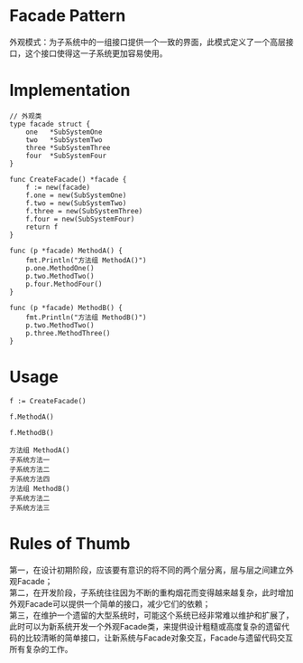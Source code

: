 # Facade Pattern

外观模式：为子系统中的一组接口提供一个一致的界面，此模式定义了一个高层接口，这个接口使得这一子系统更加容易使用。

# Implementation

```
// 外观类
type facade struct {
	one   *SubSystemOne
	two   *SubSystemTwo
	three *SubSystemThree
	four  *SubSystemFour
}

func CreateFacade() *facade {
	f := new(facade)
	f.one = new(SubSystemOne)
	f.two = new(SubSystemTwo)
	f.three = new(SubSystemThree)
	f.four = new(SubSystemFour)
	return f
}

func (p *facade) MethodA() {
	fmt.Println("方法组 MethodA()")
	p.one.MethodOne()
	p.two.MethodTwo()
	p.four.MethodFour()
}

func (p *facade) MethodB() {
	fmt.Println("方法组 MethodB()")
	p.two.MethodTwo()
	p.three.MethodThree()
}
```

# Usage

```
f := CreateFacade()

f.MethodA()

f.MethodB()
```

```
方法组 MethodA()
子系统方法一
子系统方法二
子系统方法四
方法组 MethodB()
子系统方法二
子系统方法三
```

# Rules of Thumb

第一，在设计初期阶段，应该要有意识的将不同的两个层分离，层与层之间建立外观Facade；  
第二，在开发阶段，子系统往往因为不断的重构烟花而变得越来越复杂，此时增加外观Facade可以提供一个简单的接口，减少它们的依赖；  
第三，在维护一个遗留的大型系统时，可能这个系统已经非常难以维护和扩展了，此时可以为新系统开发一个外观Facade类，来提供设计粗糙或高度复杂的遗留代码的比较清晰的简单接口，让新系统与Facade对象交互，Facade与遗留代码交互所有复杂的工作。